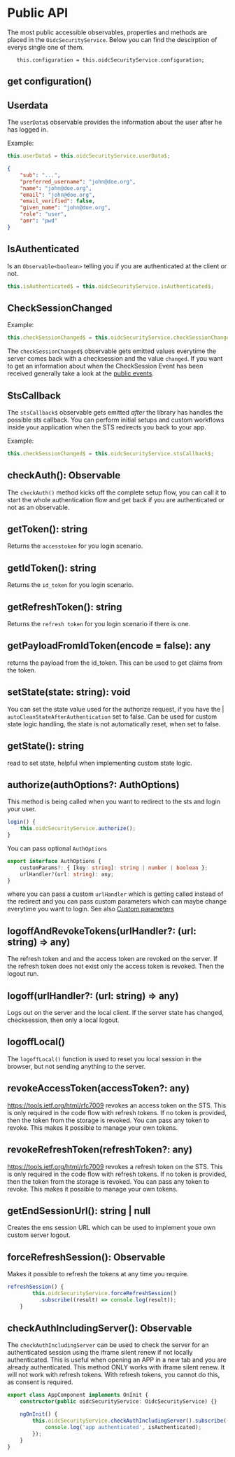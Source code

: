 # Public API

The most public accessible observables, properties and methods are placed in the `OidcSecurityService`. Below you can find the descirption of everys single one of them.

```
   this.configuration = this.oidcSecurityService.configuration;
```

## get configuration()

## Userdata

The `userData$` observable provides the information about the user after he has logged in.

Example:

```ts
this.userData$ = this.oidcSecurityService.userData$;
```

```json
{
    "sub": "...",
    "preferred_username": "john@doe.org",
    "name": "john@doe.org",
    "email": "john@doe.org",
    "email_verified": false,
    "given_name": "john@doe.org",
    "role": "user",
    "amr": "pwd"
}
```

## IsAuthenticated

Is an `Observable<boolean>` telling you if you are authenticated at the client or not.

```ts
this.isAuthenticated$ = this.oidcSecurityService.isAuthenticated$;
```

## CheckSessionChanged

Example:

```ts
this.checkSessionChanged$ = this.oidcSecurityService.checkSessionChanged$;
```

The `checkSessionChanged$` observable gets emitted values everytime the server comes back with a checksession and the value `changed`. If you want to get an information about when the CheckSession Event has been received generally take a look at the [public events](features.md#public-events).

## StsCallback

The `stsCallback$` observable gets emitted _after_ the library has handles the possible sts callback. You can perform initial setups and custom workflows inside your application when the STS redirects you back to your app.

Example:

```ts
this.checkSessionChanged$ = this.oidcSecurityService.stsCallback$;
```

## checkAuth(): Observable<boolean>

The `checkAuth()` method kicks off the complete setup flow, you can call it to start the whole authentication flow and get back if you are authenticated or not as an observable.

## getToken(): string

Returns the `accesstoken` for you login scenario.

## getIdToken(): string

Returns the `id_token` for you login scenario.

## getRefreshToken(): string

Returns the `refresh token` for you login scenario if there is one.

## getPayloadFromIdToken(encode = false): any

returns the payload from the id_token. This can be used to get claims from the token.

## setState(state: string): void

You can set the state value used for the authorize request, if you have the | `autoCleanStateAfterAuthentication` set to false. Can be used for custom state logic handling, the state is not automatically reset, when set to false.

## getState(): string

read to set state, helpful when implementing custom state logic.

## authorize(authOptions?: AuthOptions)

This method is being called when you want to redirect to the sts and login your user.

```typescript
login() {
    this.oidcSecurityService.authorize();
}
```

You can pass optional `AuthOptions`

```ts
export interface AuthOptions {
    customParams?: { [key: string]: string | number | boolean };
    urlHandler?(url: string): any;
}
```

where you can pass a custom `urlHandler` which is getting called instead of the redirect and you can pass custom parameters which can maybe change everytime you want to login. See also [Custom parameters](features.md/#custom-parameters)

## logoffAndRevokeTokens(urlHandler?: (url: string) => any)

The refresh token and and the access token are revoked on the server. If the refresh token does not exist only the access token is revoked. Then the logout run.

## logoff(urlHandler?: (url: string) => any)

Logs out on the server and the local client. If the server state has changed, checksession, then only a local logout.

## logoffLocal()

The `logoffLocal()` function is used to reset you local session in the browser, but not sending anything to the server.

## revokeAccessToken(accessToken?: any)

https://tools.ietf.org/html/rfc7009
revokes an access token on the STS. This is only required in the code flow with refresh tokens. If no token is provided, then the token from the storage is revoked. You can pass any token to revoke. This makes it possible to manage your own tokens.

## revokeRefreshToken(refreshToken?: any)

https://tools.ietf.org/html/rfc7009
revokes a refresh token on the STS. This is only required in the code flow with refresh tokens.
If no token is provided, then the token from the storage is revoked. You can pass any token to revoke.
This makes it possible to manage your own tokens.

## getEndSessionUrl(): string | null

Creates the ens session URL which can be used to implement youe own custom server logout.

## forceRefreshSession(): Observable

Makes it possible to refresh the tokens at any time you require.

```typescript
refreshSession() {
        this.oidcSecurityService.forceRefreshSession()
          .subscribe((result) => console.log(result));
    }
```

## checkAuthIncludingServer(): Observable

The `checkAuthIncludingServer` can be used to check the server for an authenticated session using the iframe silent renew if not locally authenticated. This is useful when opening an APP in a new tab and you are already authenticated. This method ONLY works with iframe silent renew. It will not work with refresh tokens. With refresh tokens, you cannot do this, as consent is required.

```typescript
export class AppComponent implements OnInit {
    constructor(public oidcSecurityService: OidcSecurityService) {}

    ngOnInit() {
        this.oidcSecurityService.checkAuthIncludingServer().subscribe((isAuthenticated) => {
            console.log('app authenticated', isAuthenticated);
        });
    }
}
```
